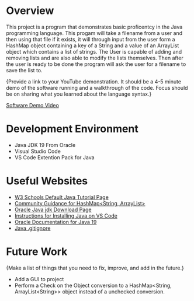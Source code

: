 # Overview

This project is a program that demonstrates basic proficentcy in the Java programming language. This progam will take a filename from a user and then using that file if it exists, it will through input from the user form a HashMap object containing a key of a String and a value of an ArrayList object which contains a list of strings. The User is capable of adding and removing lists and are also able to modify the lists themselves. Then after the user is ready to be done the program will ask the user for a filename to save the list to.

{Provide a link to your YouTube demonstration.  It should be a 4-5 minute demo of the software running and a walkthrough of the code.  Focus should be on sharing what you learned about the language syntax.}

[Software Demo Video](https://youtu.be/0oIDNygpOJM)

# Development Environment

* Java JDK 19 From Oracle
* Visual Studio Code
* VS Code Extention Pack for Java


# Useful Websites

* [W3 Schools Default Java Tutorial Page](https://www.w3schools.com/java/default.asp)
* [Community Guidance for HashMap<String, ArrayList<String>>](https://stackoverflow.com/questions/960807/hashmapkey-string-value-arraylist-returns-an-object-instead-of-arraylist)
* [Oracle Java jdk Download Page](https://www.oracle.com/java/technologies/downloads/#jdk19-windows)
* [Instructions for Installing Java on VS Code](https://code.visualstudio.com/docs/languages/java)
* [Oracle Documentation for Java 19](https://docs.oracle.com/en/java/javase/19/index.html)
* [Java .gitignore](https://gist.github.com/dedunumax/54e82214715e35439227)

# Future Work

{Make a list of things that you need to fix, improve, and add in the future.}
* Add a GUI to project
* Perform a Check on the Object conversion to a HashMap<String, ArrayList\<String>> object instead of a unchecked conversion.
